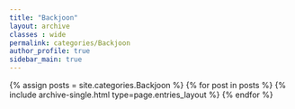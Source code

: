 ```yaml
---
title: "Backjoon"
layout: archive
classes : wide
permalink: categories/Backjoon
author_profile: true
sidebar_main: true
---
```


{% assign posts = site.categories.Backjoon %}
{% for post in posts %} {% include archive-single.html type=page.entries_layout %} {% endfor %}
